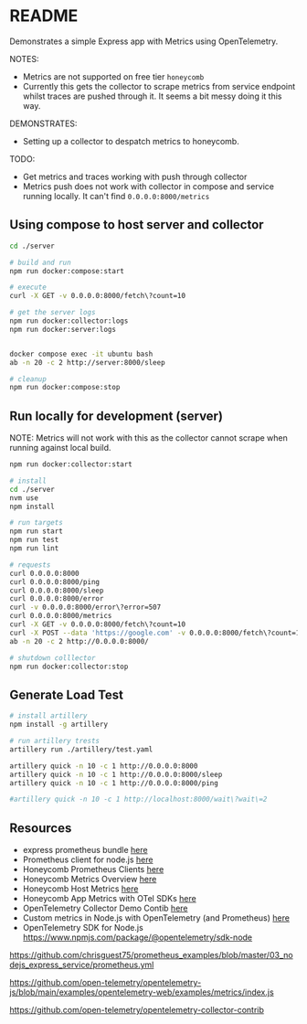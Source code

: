 # README

Demonstrates a simple Express app with Metrics using OpenTelemetry.  

NOTES:

* Metrics are not supported on free tier `honeycomb`  
* Currently this gets the collector to scrape metrics from service endpoint whilst traces are pushed through it.  It seems a bit messy doing it this way.  

DEMONSTRATES:

* Setting up a collector to despatch metrics to honeycomb.  

TODO:

* Get metrics and traces working with push through collector
* Metrics push does not work with collector in compose and service running locally.  It can't find `0.0.0.0:8000/metrics`

## Using compose to host server and collector

```sh
cd ./server

# build and run
npm run docker:compose:start

# execute
curl -X GET -v 0.0.0.0:8000/fetch\?count=10   

# get the server logs 
npm run docker:collector:logs
npm run docker:server:logs


docker compose exec -it ubuntu bash   
ab -n 20 -c 2 http://server:8000/sleep

# cleanup
npm run docker:compose:stop
```

## Run locally for development (server)

NOTE: Metrics will not work with this as the collector cannot scrape when running against local build.  

```sh
npm run docker:collector:start

# install
cd ./server
nvm use
npm install

# run targets
npm run start
npm run test
npm run lint

# requests
curl 0.0.0.0:8000 
curl 0.0.0.0:8000/ping 
curl 0.0.0.0:8000/sleep
curl 0.0.0.0:8000/error
curl -v 0.0.0.0:8000/error\?error=507         
curl 0.0.0.0:8000/metrics 
curl -X GET -v 0.0.0.0:8000/fetch\?count=10   
curl -X POST --data 'https://google.com' -v 0.0.0.0:8000/fetch\?count=10   
ab -n 20 -c 2 http://0.0.0.0:8000/  

# shutdown colllector
npm run docker:collector:stop 
```

## Generate Load Test

```sh
# install artillery
npm install -g artillery

# run artillery trests
artillery run ./artillery/test.yaml

artillery quick -n 10 -c 1 http://0.0.0.0:8000 
artillery quick -n 10 -c 1 http://0.0.0.0:8000/sleep 
artillery quick -n 10 -c 1 http://0.0.0.0:8000/ping

#artillery quick -n 10 -c 1 http://localhost:8000/wait\?wait\=2  
```

## Resources

* express prometheus bundle [here](https://www.npmjs.com/package/express-prom-bundle)  
* Prometheus client for node.js [here](https://github.com/siimon/prom-client)  
* Honeycomb Prometheus Clients [here](https://docs.honeycomb.io/getting-data-in/metrics/prometheus/)  
* Honeycomb Metrics Overview [here](https://docs.honeycomb.io/getting-data-in/metrics/)
* Honeycomb Host Metrics [here](https://docs.honeycomb.io/getting-data-in/metrics/opentelemetry-collector-host-metrics/)
* Honeycomb App Metrics with OTel SDKs [here](https://docs.honeycomb.io/getting-data-in/metrics/opentelemetry-sdk/)  
* OpenTelemetry Collector Demo Contib [here](https://github.com/open-telemetry/opentelemetry-collector-contrib/tree/main/examples/demo)
* Custom metrics in Node.js with OpenTelemetry (and Prometheus) [here](https://medium.com/google-cloud/custom-metrics-in-node-js-with-opentelemetry-and-prometheus-c10c8c0204d3)
* OpenTelemetry SDK for Node.js https://www.npmjs.com/package/@opentelemetry/sdk-node


https://github.com/chrisguest75/prometheus_examples/blob/master/03_nodejs_express_service/prometheus.yml


https://github.com/open-telemetry/opentelemetry-js/blob/main/examples/opentelemetry-web/examples/metrics/index.js

https://github.com/open-telemetry/opentelemetry-collector-contrib

